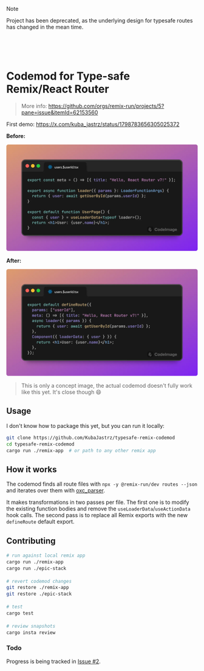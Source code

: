 >[!NOTE]
>Project has been deprecated, as the underlying design for typesafe routes has changed in the mean time.

<br>
<br>
<br>

# Codemod for Type-safe Remix/React Router

> More info: https://github.com/orgs/remix-run/projects/5?pane=issue&itemId=62153560

First demo: https://x.com/kuba_jastrz/status/1798783656305025372

**Before:**

![before](./docs/before.webp)

**After:**

![after](./docs/after.webp)

> This is only a concept image, the actual codemod doesn't fully work like this yet. It's close though 😄

## Usage

I don't know how to package this yet, but you can run it locally:

```bash
git clone https://github.com/KubaJastrz/typesafe-remix-codemod
cd typesafe-remix-codemod
cargo run ./remix-app  # or path to any other remix app
```

## How it works

The codemod finds all route files with `npx -y @remix-run/dev routes --json` and iterates over them with [oxc_parser](https://oxc.rs/docs/guide/usage/parser.html).

It makes transformations in two passes per file. The first one is to modify the existing function bodies and remove the `useLoaderData`/`useActionData` hook calls. The second pass is to replace all Remix exports with the new `defineRoute` default export.

## Contributing

```bash
# run against local remix app
cargo run ./remix-app
cargo run ./epic-stack

# revert codemod changes
git restore ./remix-app
git restore ./epic-stack

# test
cargo test

# review snapshots
cargo insta review
```

### Todo

Progress is being tracked in [Issue #2](https://github.com/KubaJastrz/typesafe-remix-codemod/issues/2).
